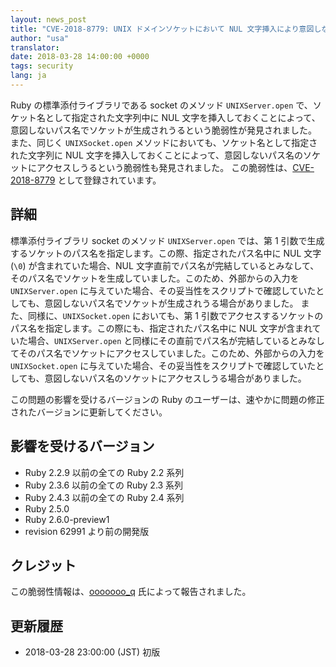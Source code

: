 ```yaml
---
layout: news_post
title: "CVE-2018-8779: UNIX ドメインソケットにおいて NUL 文字挿入により意図しないソケットにアクセスされうる脆弱性について"
author: "usa"
translator:
date: 2018-03-28 14:00:00 +0000
tags: security
lang: ja
---
```


Ruby の標準添付ライブラリである socket のメソッド `UNIXServer.open` で、ソケット名として指定された文字列中に NUL 文字を挿入しておくことによって、意図しないパス名でソケットが生成されうるという脆弱性が発見されました。
また、同じく `UNIXSocket.open` メソッドにおいても、ソケット名として指定された文字列に NUL 文字を挿入しておくことによって、意図しないパス名のソケットにアクセスしうるという脆弱性も発見されました。
この脆弱性は、[CVE-2018-8779](http://cve.mitre.org/cgi-bin/cvename.cgi?name=CVE-2018-8779) として登録されています。

## 詳細

標準添付ライブラリ socket のメソッド `UNIXServer.open` では、第 1 引数で生成するソケットのパス名を指定します。この際、指定されたパス名中に NUL 文字 (`\0`) が含まれていた場合、NUL 文字直前でパス名が完結しているとみなして、そのパス名でソケットを生成していました。このため、外部からの入力を `UNIXServer.open` に与えていた場合、その妥当性をスクリプトで確認していたとしても、意図しないパス名でソケットが生成されうる場合がありました。
また、同様に、`UNIXSocket.open` においても、第 1 引数でアクセスするソケットのパス名を指定します。この際にも、指定されたパス名中に NUL 文字が含まれていた場合、`UNIXServer.open` と同様にその直前でパス名が完結しているとみなしてそのパス名でソケットにアクセスしていました。このため、外部からの入力を `UNIXSocket.open` に与えていた場合、その妥当性をスクリプトで確認していたとしても、意図しないパス名のソケットにアクセスしうる場合がありました。

この問題の影響を受けるバージョンの Ruby のユーザーは、速やかに問題の修正されたバージョンに更新してください。

## 影響を受けるバージョン

* Ruby 2.2.9 以前の全ての Ruby 2.2 系列
* Ruby 2.3.6 以前の全ての Ruby 2.3 系列
* Ruby 2.4.3 以前の全ての Ruby 2.4 系列
* Ruby 2.5.0
* Ruby 2.6.0-preview1
* revision 62991 より前の開発版

## クレジット

この脆弱性情報は、[ooooooo_q](https://hackerone.com/ooooooo_q) 氏によって報告されました。

## 更新履歴

* 2018-03-28 23:00:00 (JST) 初版
